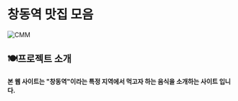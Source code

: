 # 창동역 맛집 모음

![CMM](https://github.com/Soonmo97/CMM/assets/133750746/5dc8380d-f9e8-403b-856f-25e8ed380f6c)

## 🍽️프로젝트 소개
#### 본 웹 사이트는 "창동역"이라는 특정 지역에서 먹고자 하는 음식을 소개하는 사이트 입니다.
